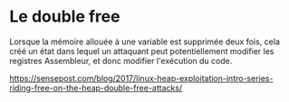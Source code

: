 # Le double free

Lorsque la mémoire allouée à une variable est supprimée deux fois, cela créé un état dans lequel un attaquant peut potentiellement modifier les registres Assembleur, et donc modifier l'exécution du code.

https://sensepost.com/blog/2017/linux-heap-exploitation-intro-series-riding-free-on-the-heap-double-free-attacks/
